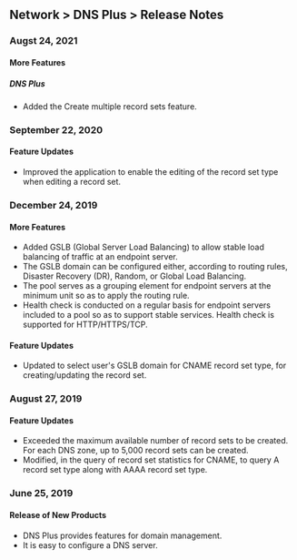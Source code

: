 ## Network > DNS Plus > Release Notes

### Augst 24, 2021

#### More Features

##### DNS Plus

* Added the Create multiple record sets feature.


### September 22, 2020

#### Feature Updates

* Improved the application to enable the editing of the record set type when editing a record set.


### December 24, 2019

#### More Features

* Added GSLB (Global Server Load Balancing) to allow stable load balancing of traffic at an endpoint server.
* The GSLB domain can be configured either, according to routing rules, Disaster Recovery (DR), Random, or Global Load Balancing.
* The pool serves as a grouping element for endpoint servers at the minimum unit so as to apply the routing rule.
* Health check is conducted on a regular basis for endpoint servers included to a pool so as to support stable services. Health check is supported for HTTP/HTTPS/TCP.

#### Feature Updates

* Updated to select user's GSLB domain for CNAME record set type, for creating/updating the record set.


### August 27, 2019

#### Feature Updates

* Exceeded the maximum available number of record sets to be created. For each DNS zone, up to 5,000 record sets can be created.
* Modified, in the query of record set statistics for CNAME, to query A record set type along with AAAA record set type.

### June 25, 2019

#### Release of New Products

* DNS Plus provides features for domain management.
* It is easy to configure a DNS server.